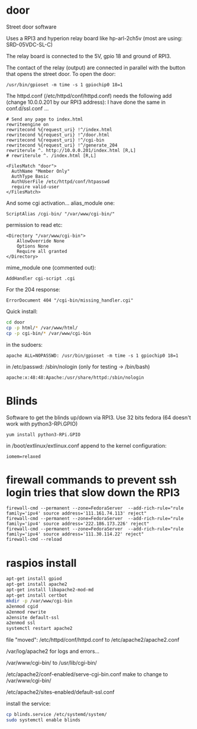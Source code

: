 # door
Street door software

Uses a RPI3 and hyperion relay board like hp-arl-2ch5v (most are using: SRD-05VDC-SL-C)

The relay board is connected to the 5V, gpio 18 and ground of RPI3.

The contact of the relay (output) are connected in parallel with the button that opens the street door.
To open the door:
```
/usr/bin/gpioset -m time -s 1 gpiochip0 18=1
```


The httpd.conf (/etc/httpd/conf/httpd.conf) needs the following add (change 10.0.0.201 by our RPI3 address):
I have done the same in conf.d/ssl.conf ...
```
# Send any page to index.html
rewriteengine on
rewritecond %{request_uri} !^/index.html
rewritecond %{request_uri} !^/door.html
rewritecond %{request_uri} !^/cgi-bin
rewritecond %{request_uri} !^/generate_204
rewriterule ^. http://10.0.0.201/index.html [R,L]
# rewriterule ^. /index.html [R,L]

<FilesMatch "door">
  AuthName "Member Only"
  AuthType Basic
  AuthUserFile /etc/httpd/conf/htpasswd
  require valid-user
</FilesMatch>
```

And some cgi activation...
alias_module one:
```
ScriptAlias /cgi-bin/ "/var/www/cgi-bin/"
```
permission to read etc:
```
<Directory "/var/www/cgi-bin">
    AllowOverride None
    Options None
    Require all granted
</Directory>
```
mime_module one (commented out):
```
AddHandler cgi-script .cgi
```
For the 204 response:
```
ErrorDocument 404 "/cgi-bin/missing_handler.cgi"
```

Quick install:
```bash
cd door
cp -p html/* /var/www/html/
cp -p cgi-bin/* /var/www/cgi-bin
```
in the sudoers:
```
apache ALL=NOPASSWD: /usr/bin/gpioset -m time -s 1 gpiochip0 18=1
```
in /etc/passwd: /sbin/nologin (only for testing -> /bin/bash)
```
apache:x:48:48:Apache:/usr/share/httpd:/sbin/nologin
```

# Blinds
Software to get the blinds up/down via RPI3.
Use 32 bits fedora (64 doesn't work with python3-RPi.GPIO)
```
yum install python3-RPi.GPIO
```
in  /boot/extlinux/extlinux.conf append to the kernel configuration:
```
iomem=relaxed
```

# firewall commands to prevent ssh login tries that slow down the RPI3
```
firewall-cmd --permanent --zone=FedoraServer  --add-rich-rule="rule family='ipv4' source address='111.161.74.113' reject"
firewall-cmd --permanent --zone=FedoraServer  --add-rich-rule="rule family='ipv4' source address='222.186.173.226' reject"
firewall-cmd --permanent --zone=FedoraServer  --add-rich-rule="rule family='ipv4' source address='111.30.114.22' reject"
firewall-cmd --reload
```

# raspios install
```bash
apt-get install gpiod
apt-get install apache2
apt-get install libapache2-mod-md
apt-get install certbot
mkdir -p /var/www/cgi-bin
a2enmod cgid
a2enmod rewrite
a2ensite default-ssl
a2enmod ssl
systemctl restart apache2
```

file "moved":
/etc/httpd/conf/httpd.conf to /etc/apache2/apache2.conf

/var/log/apache2 for logs and errors...

/var/www/cgi-bin/ to /usr/lib/cgi-bin/

/etc/apache2/conf-enabled/serve-cgi-bin.conf make to change to /var/www/cgi-bin/

/etc/apache2/sites-enabled/default-ssl.conf

install the service:
```bash
cp blinds.service /etc/systemd/system/
sudo systemctl enable blinds
```
 
